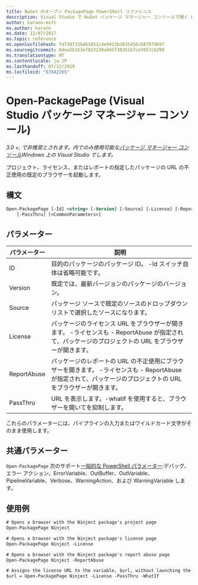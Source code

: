 ```yaml
---
title: NuGet のオープン PackagePage PowerShell リファレンス
description: Visual Studio で NuGet パッケージ マネージャー コンソールで開く PackagePage PowerShell コマンドのリファレンスです。
author: karann-msft
ms.author: karann
ms.date: 12/07/2017
ms.topic: reference
ms.openlocfilehash: fd738f15b461051c4e9413b3035456c687979b97
ms.sourcegitcommit: 0dea3b153ef823230a9d5f38351b7cef057cb299
ms.translationtype: MT
ms.contentlocale: ja-JP
ms.lasthandoff: 07/12/2019
ms.locfileid: "67842265"
---
```

# <a name="open-packagepage-package-manager-console-in-visual-studio"></a>Open-PackagePage (Visual Studio パッケージ マネージャー コンソール)

*3.0 +; で非推奨とされます。内でのみ使用可能な[パッケージ マネージャー コンソール](package-manager-console.md)Windows 上の Visual Studio でします。*

プロジェクト、ライセンス、またはレポートの指定したパッケージの URL の不正使用の既定のブラウザーを起動します。

## <a name="syntax"></a>構文

```ps
Open-PackagePage [-Id] <string> [-Version] [-Source] [-License] [-ReportAbuse]
    [-PassThru] [<CommonParameters>]
```

## <a name="parameters"></a>パラメーター

| パラメーター | 説明 |
| --- | --- |
| ID | 目的のパッケージのパッケージ ID。 -Id スイッチ自体は省略可能です。 |
| Version | 既定では、最新バージョンのパッケージのバージョン。 |
| Source | パッケージ ソースで既定のソースのドロップダウン リストで選択したソースになります。 |
| License | パッケージのライセンス URL をブラウザーが開きます。 -ライセンスも - ReportAbuse が指定されて、パッケージのプロジェクトの URL をブラウザーが開きます。 |
| ReportAbuse | パッケージのレポートの URL の不正使用にブラウザーを開きます。 -ライセンスも - ReportAbuse が指定されて、パッケージのプロジェクトの URL をブラウザーが開きます。 |
| PassThru | URL を表示します。-whatif を使用すると、ブラウザーを開いてを抑制します。 |

これらのパラメーターには、パイプラインの入力またはワイルドカード文字がそのまま使用します。

## <a name="common-parameters"></a>共通パラメーター

`Open-PackagePage` 次のサポート[一般的な PowerShell パラメーター](http://go.microsoft.com/fwlink/?LinkID=113216):デバッグ、エラー アクション、ErrorVariable、OutBuffer、OutVariable、PipelineVariable、Verbose、WarningAction、および WarningVariable します。

## <a name="examples"></a>使用例

```ps
# Opens a browser with the Ninject package's project page
Open-PackagePage Ninject

# Opens a browser with the Ninject package's license page
Open-PackagePage Ninject -License

# Opens a browser with the Ninject package's report abuse page  
Open-PackagePage Ninject -ReportAbuse

# Assigns the license URL to the variable, $url, without launching the browser
$url = Open-PackagePage Ninject -License -PassThru -WhatIf
```